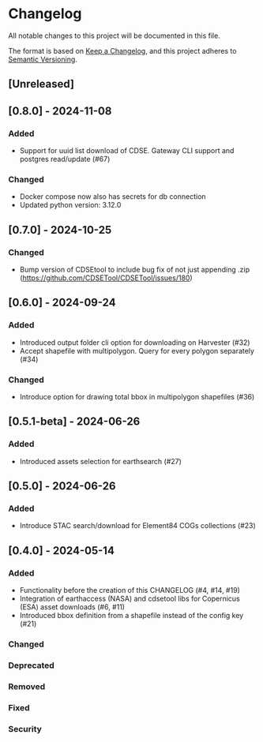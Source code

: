 # Changelog

All notable changes to this project will be documented in this file.

The format is based on [Keep a Changelog](https://keepachangelog.com/en/1.1.0/),
and this project adheres to [Semantic Versioning](https://semver.org/spec/v2.0.0.html).

## [Unreleased]

## [0.8.0] - 2024-11-08
### Added
- Support for uuid list download of CDSE. Gateway CLI support and postgres read/update (#67)
### Changed
- Docker compose now also has secrets for db connection
- Updated python version: 3.12.0

## [0.7.0] - 2024-10-25
### Changed
- Bump version of CDSEtool to include bug fix of not just appending .zip (https://github.com/CDSETool/CDSETool/issues/180)

## [0.6.0] - 2024-09-24
### Added
- Introduced output folder cli option for downloading on Harvester (#32)
- Accept shapefile with multipolygon. Query for every polygon separately (#34)
### Changed
- Introduce option for drawing total bbox in multipolygon shapefiles (#36)

## [0.5.1-beta] - 2024-06-26
### Added
- Introduced assets selection for earthsearch (#27)

## [0.5.0] - 2024-06-26
### Added
- Introduce STAC search/download for Element84 COGs collections (#23)

## [0.4.0] - 2024-05-14
### Added
- Functionality before the creation of this CHANGELOG (#4, #14, #19)
- Integration of earthaccess (NASA) and cdsetool libs for Copernicus (ESA) asset downloads (#6, #11)
- Introduced bbox definition from a shapefile instead of the config key (#21)

### Changed
### Deprecated
### Removed
### Fixed
### Security